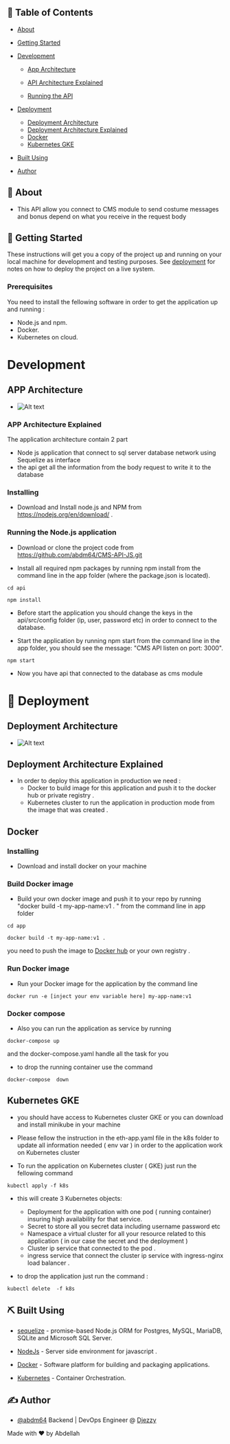 ## 📝 Table of Contents

- [About](#about)
- [Getting Started](#getting_started)
- [Development ](#development)

  - [App Architecture](#app-archi)
  - [API Architecture Explained](#app-exp)

  - [Running the API](#app-run)

- [Deployment ](#deployment)
  - [Deployment Architecture](#dep-archi)
  - [Deployment Architecture Explained](#dep-exp)
  - [Docker](#docker)
  - [Kubernetes GKE](#k8s)
- [Built Using](#built_using)
- [Author](#authors)

## 🧐 About <a name = "about"></a>

- This  API allow you connect to CMS module  to send  costume messages and bonus depend on what you receive in the request body 

## 🏁 Getting Started <a name = "getting_started"></a>

These instructions will get you a copy of the project up and running on your local machine for development and testing purposes. See [deployment](#deployment) for notes on how to deploy the project on a live system.

### Prerequisites

You need to install the fellowing software in order to get the application up and running :

- Node.js and npm.
- Docker.
- Kubernetes on cloud.

# Development <a name = "development"></a>

## APP Architecture <a name = "app-archi"></a>

- ![Alt text](./images/dte-cms.PNG?raw=true "Title")

### APP Architecture Explained <a name = "app-exp"></a>

The application architecture contain 2 part

- Node js application that connect to sql server database network using Sequelize as interface 
- the api get all the information from the body request to write it to the database 




### Installing

- Download and Install node.js and NPM from https://nodejs.org/en/download/ .

### Running the Node.js application <a name = "app-run"></a>

- Download or clone the project code from https://github.com/abdm64/CMS-API-JS.git

- Install all required npm packages by running npm install from the command line in the app folder (where the package.json is located).

```
cd api
```

```
npm install
```

- Before start the application you should change the  keys in the api/src/config folder (ip, user, password etc) in order to connect to the database.

- Start the application by running npm start from the command line in the app folder, you should see the message: "CMS API  listen on port: 3000".

```
npm start
```

- Now you have  api that connected to the database as cms module  

# 🚀 Deployment <a name = "deployment"></a>

## Deployment Architecture <a name = "dep-archi"></a>

- ![Alt text](./images/deploy-cms-dte.PNG?raw=true "Title")

## Deployment Architecture Explained <a name = "dep-exp"></a>

- In order to deploy this application in production we need :
  - Docker to build image for this application and push it to the docker hub or private registry .
  - Kubernetes cluster to run the application in production mode from the image that was created .

## Docker <a name = "docker"></a>

### Installing

- Download and install docker on your machine

### Build Docker image

- Build your own docker image and push it to your repo by running "docker build -t my-app-name:v1 . "
  from the command line in app folder

```
cd app
```

```
docker build -t my-app-name:v1 .
```

you need to push the image to [Docker hub](https://hub.docker.com) or your own registry .

### Run Docker image

- Run your Docker image for the application by the command line

```
docker run -e [inject your env variable here] my-app-name:v1
```

### Docker compose

- Also you can run the application as service by running

```
docker-compose up
```

and the docker-compose.yaml handle all the task for you

- to drop the running container use the command

```
docker-compose  down
```

## Kubernetes GKE <a name = "k8s"></a>

- you should have access to Kubernetes cluster GKE or you can download and install minikube in your machine

- Please fellow the instruction in the eth-app.yaml file in the k8s folder to update all information needed ( env var ) in order to the application work on Kubernetes cluster

- To run the application on Kubernetes cluster ( GKE) just run the fellowing command

```
kubectl apply -f k8s
```

- this will create 3 Kubernetes objects:

  - Deployment for the application with one pod ( running container) insuring high availability for that service.
  - Secret to store all you secret data including username password etc
  - Namespace a virtual cluster for all your resource related to this application ( in our case the secret and the deployment )
  - Cluster ip service that connected to the pod .
  - ingress service that connect the cluster ip service with ingress-nginx load balancer .
- to drop the application just run the command :

```
kubectl delete  -f k8s
```

## ⛏️ Built Using <a name = "built_using"></a>

- [sequelize](https://sequelize.org) - promise-based Node.js ORM for Postgres, MySQL, MariaDB, SQLite and Microsoft SQL Server.

- [NodeJs](https://nodejs.org/en/) - Server side environment for javascript .
- [Docker](https://www.docker.com/) - Software platform for building and packaging applications.
- [Kubernetes](https://kubernetes.io/) - Container Orchestration.

## ✍️ Author <a name = "authors"></a>

- [@abdm64](https://github.com/abdm64) Backend | DevOps Engineer @ [Djezzy](http://www.djezzy.dz/)

Made with ❤️ by Abdellah
